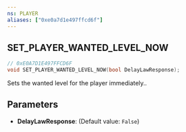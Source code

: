 ```yaml
---
ns: PLAYER
aliases: ["0xe0a7d1e497ffcd6f"]
---
```

## SET_PLAYER_WANTED_LEVEL_NOW

```c
// 0xE0A7D1E497FFCD6F
void SET_PLAYER_WANTED_LEVEL_NOW(bool DelayLawResponse);
```

Sets the wanted level for the player immediately..


## Parameters
* **DelayLawResponse**: (Default value: `False`)
